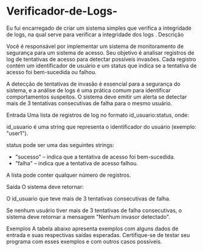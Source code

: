 # Verificador-de-Logs-
Eu fui encarregado de criar um sistema simples que verifica a integridade de logs, na qual serve para verificar a integridade dos logs .
Descrição

Você é responsável por implementar um sistema de monitoramento de segurança para um sistema de acesso. Seu objetivo é analisar registros de log de tentativas de acesso para detectar possíveis invasões. Cada registro contém um identificador de usuário e um status que indica se a tentativa de acesso foi bem-sucedida ou falhou.

A detecção de tentativas de invasão é essencial para a segurança do sistema, e a análise de logs é uma prática comum para identificar comportamentos suspeitos. O sistema deve emitir um alerta se detectar mais de 3 tentativas consecutivas de falha para o mesmo usuário.

Entrada
Uma lista de registros de log no formato id_usuario:status, onde:

id_usuario é uma string que representa o identificador do usuário (exemplo: "user1").

status pode ser uma das seguintes strings:
- "sucesso" – indica que a tentativa de acesso foi bem-sucedida.
- "falha" – indica que a tentativa de acesso falhou.

A lista pode conter qualquer número de registros.

Saída
O sistema deve retornar:

O id_usuario que teve mais de 3 tentativas consecutivas de falha.

Se nenhum usuário tiver mais de 3 tentativas de falha consecutivas, o sistema deve retornar a mensagem "Nenhum invasor detectado".

Exemplos
A tabela abaixo apresenta exemplos com alguns dados de entrada e suas respectivas saídas esperadas. Certifique-se de testar seu programa com esses exemplos e com outros casos possíveis.
